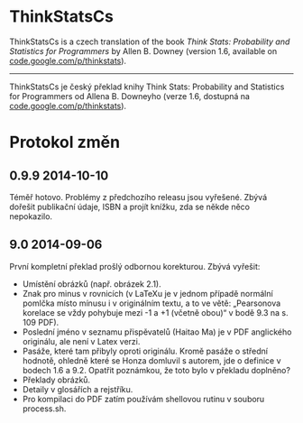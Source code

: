 ThinkStatsCs
============

ThinkStatsCs is a czech translation of the book *Think Stats: Probability and Statistics for Programmers* by Allen B. Downey (version 1.6, available on [code.google.com/p/thinkstats](https://code.google.com/p/thinkstats/)).

***

ThinkStatsCs je český překlad knihy Think Stats: Probability and Statistics for Programmers od Allena B. Downeyho (verze 1.6, dostupná na [code.google.com/p/thinkstats](https://code.google.com/p/thinkstats/)).

# Protokol změn

## 0.9.9 2014-10-10 

Téměř hotovo. Problémy z předchozího releasu jsou vyřešené. Zbývá dořešit publikační údaje, ISBN a projít knížku, zda se někde něco nepokazilo.

## 9.0 2014-09-06 

První kompletní překlad prošlý odbornou korekturou. Zbývá vyřešit:

- Umístění obrázků (např. obrázek 2.1).
- Znak pro minus v rovnicích (v LaTeXu je v jednom případě normální pomlčka místo mínusu i v originálním textu, a to ve větě: „Pearsonova korelace se vždy pohybuje mezi -1 a +1 (včetně obou)“  v bodě 9.3 na s. 109 PDF).
- Poslední jméno v seznamu přispěvatelů (Haitao Ma) je v PDF anglického originálu, ale není v Latex verzi.
- Pasáže, které tam přibyly oproti originálu. Kromě pasáže o střední hodnotě, ohledně které se Honza domluvil s autorem, jde o definice v bodech 1.6 a 9.2. Opatřit poznámkou, že toto bylo v překladu doplněno?
- Překlady obrázků.
- Detaily v glosářích a rejstříku.
- Pro kompilaci do PDF zatím používám shellovou rutinu v souboru process.sh.

